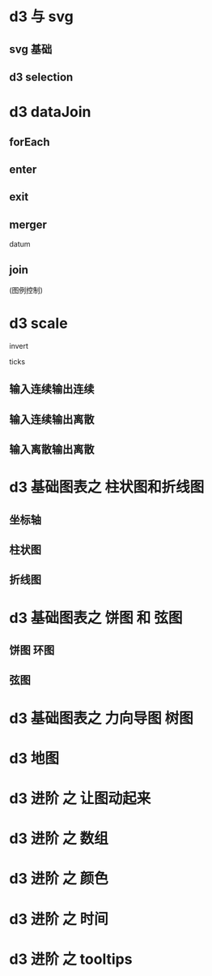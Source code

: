 # d3 与 svg

## svg 基础

## d3 selection

# d3 dataJoin

## forEach

## enter

## exit

## merger

datum

## join

(图例控制)

# d3 scale

invert

ticks

## 输入连续输出连续

## 输入连续输出离散

## 输入离散输出离散

# d3 基础图表之 柱状图和折线图

## 坐标轴

## 柱状图

## 折线图

# d3 基础图表之 饼图 和 弦图

## 饼图 环图

## 弦图

# d3 基础图表之 力向导图 树图

# d3 地图

# d3 进阶 之 让图动起来

# d3 进阶 之 数组

# d3 进阶 之 颜色

# d3 进阶 之 时间

# d3 进阶 之 tooltips

